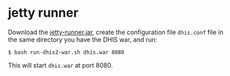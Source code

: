 # jetty runner

Download the [jetty-runner.jar](https://repo1.maven.org/maven2/org/eclipse/jetty/jetty-runner/9.4.9.v20180320/jetty-runner-9.4.9.v20180320.jar),
create the configuration file `dhis.conf` file in the same directory you have the
DHIS war, and run:

```
$ bash run-dhis2-war.sh dhis.war 8080
```

This will start `dhis.war` at port 8080.
